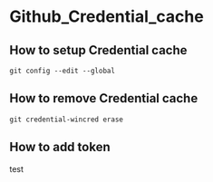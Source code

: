 # Github_Credential_cache

## How to setup Credential cache
    git config --edit --global


## How to remove Credential cache 
    git credential-wincred erase

## How to add token
test